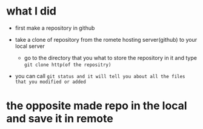 # what I did

- first make a repository in github

- take a clone of repository from the romete hosting server(github) to your local server

  - go to the directory that you what to store the repository in it and type
    `git clone http(of the repositry)`

- you can call `git status and it will tell you about all the files that you modified or added`

# the opposite made repo in the local and save it in remote
